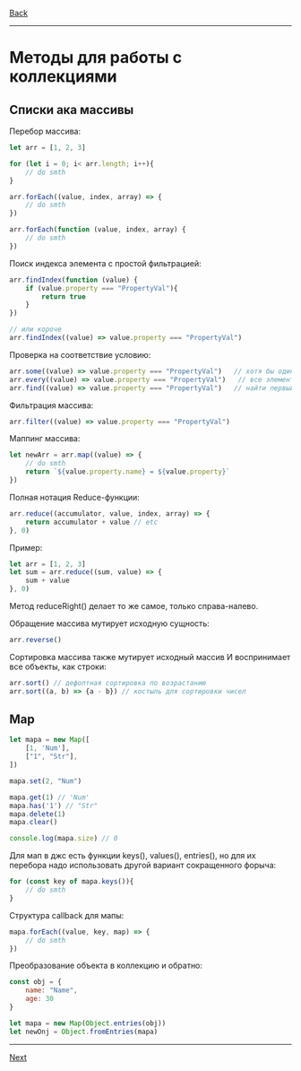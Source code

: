 [Back](../README.md)
***
# Методы для работы с коллекциями
## Списки ака массивы
Перебор массива:

```js
let arr = [1, 2, 3]

for (let i = 0; i< arr.length; i++){
    // do smth
}

arr.forEach((value, index, array) => {
    // do smth
})

arr.forEach(function (value, index, array) {
    // do smth
})
```

Поиск индекса элемента с простой фильтрацией:
```js
arr.findIndex(function (value) { 
    if (value.property === "PropertyVal"){
        return true
    }
})

// или короче
arr.findIndex((value) => value.property === "PropertyVal")
```

Проверка на соответствие условию:
```js
arr.some((value) => value.property === "PropertyVal")   // хотя бы один элемент соответствует условию
arr.every((value) => value.property === "PropertyVal")   // все элементы соответствуют условию
arr.find((value) => value.property === "PropertyVal")   // найти первый элемент по условию
```

Фильтрация массива:
```js
arr.filter((value) => value.property === "PropertyVal") 
```

Маппинг массива:
```js
let newArr = arr.map((value) => {
    // do smth
    return `${value.property.name} = ${value.property}`
})
```

Полная нотация Reduce-функции:
```js
arr.reduce((accumulator, value, index, array) => {
    return accumulator + value // etc
}, 0)
```

Пример:
```js
let arr = [1, 2, 3]
let sum = arr.reduce((sum, value) => {
    sum + value
}, 0)
```

Метод reduceRight() делает то же самое, только справа-налево.

Обращение массива мутирует исходную сущность:
```js
arr.reverse()
```

Сортировка массива также мутирует исходный массив И воспринимает все объекты, как строки:
```js
arr.sort() // дефолтная сортировка по возрастанию
arr.sort((a, b) => {a - b}) // костыль для сортировки чисел
```

## Map
```js
let mapa = new Map([
    [1, 'Num'],
    ["1", "Str"],
])

mapa.set(2, "Num")

mapa.get(1) // 'Num'
mapa.has('1') // "Str"
mapa.delete(1)
mapa.clear()

console.log(mapa.size) // 0
```

Для мап в джс есть функции keys(), values(), entries(), но для их перебора надо использовать другой вариант сокращенного форыча:
```js
for (const key of mapa.keys()){
    // do smth
}
```

Структура callback для мапы:
```js
mapa.forEach((value, key, map) => {
    // do smth
})
```

Преобразование объекта в коллекцию и обратно:
```js
const obj = {
    name: "Name",
    age: 30
}

let mapa = new Map(Object.entries(obj))
let newOnj = Object.fromEntries(mapa)
```

***
[Next](json-parsing.md)